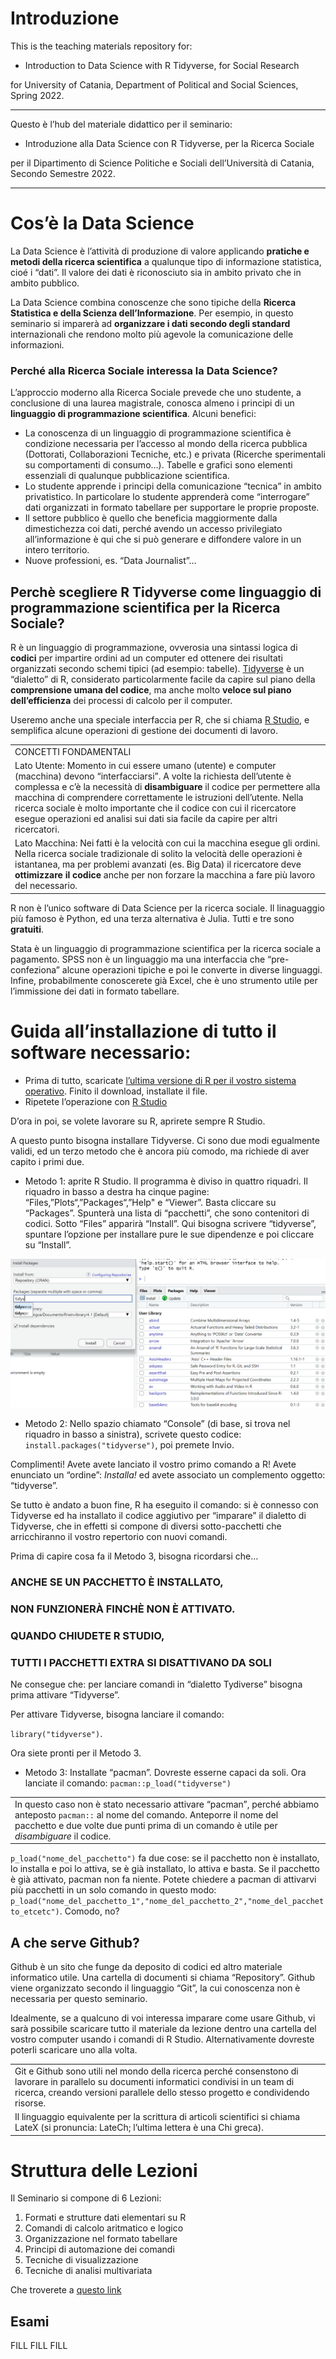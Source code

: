 Introduzione
================

This is the teaching materials repository for:

-   Introduction to Data Science with R Tidyverse, for Social Research

for University of Catania, Department of Political and Social Sciences,
Spring 2022.

------------------------------------------------------------------------

Questo è l’hub del materiale didattico per il seminario:

-   Introduzione alla Data Science con R Tidyverse, per la Ricerca
    Sociale

per il Dipartimento di Science Politiche e Sociali dell’Università di
Catania, Secondo Semestre 2022.

------------------------------------------------------------------------

# Cos’è la Data Science

La Data Science è l’attività di produzione di valore applicando
**pratiche e metodi della ricerca scientifica** a qualunque tipo di
informazione statistica, cioé i “dati”. Il valore dei dati è
riconosciuto sia in ambito privato che in ambito pubblico.

La Data Science combina conoscenze che sono tipiche della **Ricerca
Statistica e della Scienza dell’Informazione**. Per esempio, in questo
seminario si imparerà ad **organizzare i dati secondo degli standard**
internazionali che rendono molto più agevole la comunicazione delle
informazioni.

### Perché alla Ricerca Sociale interessa la Data Science?

L’approccio moderno alla Ricerca Sociale prevede che uno studente, a
conclusione di una laurea magistrale, conosca almeno i principi di un
**linguaggio di programmazione scientifica**. Alcuni benefici:

-   La conoscenza di un linguaggio di programmazione scientifica è
    condizione necessaria per l’accesso al mondo della ricerca pubblica
    (Dottorati, Collaborazioni Tecniche, etc.) e privata (Ricerche
    sperimentali su comportamenti di consumo…). Tabelle e grafici sono
    elementi essenziali di qualunque pubblicazione scientifica.
-   Lo studente apprende i principi della comunicazione “tecnica” in
    ambito privatistico. In particolare lo studente apprenderà come
    “interrogare” dati organizzati in formato tabellare per supportare
    le proprie proposte.
-   Il settore pubblico è quello che beneficia maggiormente dalla
    dimestichezza coi dati, perché avendo un accesso privilegiato
    all’informazione è qui che si può generare e diffondere valore in un
    intero territorio.
-   Nuove professioni, es. “Data Journalist”…

## Perchè scegliere R Tidyverse come linguaggio di programmazione scientifica per la Ricerca Sociale?

R è un linguaggio di programmazione, ovverosia una sintassi logica di
**codici** per impartire ordini ad un computer ed ottenere dei risultati
organizzati secondo schemi tipici (ad esempio: tabelle).
[Tidyverse](https://www.tidyverse.org/) è un “dialetto” di R,
considerato particolarmente facile da capire sul piano della
**comprensione umana del codice**, ma anche molto **veloce sul piano
dell’efficienza** dei processi di calcolo per il computer.

Useremo anche una speciale interfaccia per R, che si chiama [R
Studio](https://www.rstudio.com/), e semplifica alcune operazioni di
gestione dei documenti di lavoro.

|                                                                                                                                                                                                                                                                                                                                                                                                                                                     |
|-----------------------------------------------------------------------------------------------------------------------------------------------------------------------------------------------------------------------------------------------------------------------------------------------------------------------------------------------------------------------------------------------------------------------------------------------------|
| CONCETTI FONDAMENTALI                                                                                                                                                                                                                                                                                                                                                                                                                               |
| Lato Utente: Momento in cui essere umano (utente) e computer (macchina) devono “interfacciarsi”. A volte la richiesta dell’utente è complessa e c’è la necessità di **disambiguare** il codice per permettere alla macchina di comprendere correttamente le istruzioni dell’utente. Nella ricerca sociale è molto importante che il codice con cui il ricercatore esegue operazioni ed analisi sui dati sia facile da capire per altri ricercatori. |
| Lato Macchina: Nei fatti è la velocità con cui la macchina esegue gli ordini. Nella ricerca sociale tradizionale di solito la velocità delle operazioni è istantanea, ma per problemi avanzati (es. Big Data) il ricercatore deve **ottimizzare il codice** anche per non forzare la macchina a fare più lavoro del necessario.                                                                                                                     |

R non è l’unico software di Data Science per la ricerca sociale. Il
linaguaggio più famoso è Python, ed una terza alternativa è Julia. Tutti
e tre sono **gratuiti**.

Stata è un linguaggio di programmazione scientifica per la ricerca
sociale a pagamento. SPSS non è un linguaggio ma una interfaccia che
“pre-confeziona” alcune operazioni tipiche e poi le converte in diverse
linguaggi. Infine, probabilmente conoscerete già Excel, che è uno
strumento utile per l’immissione dei dati in formato tabellare.

# Guida all’installazione di tutto il software necessario:

-   Prima di tutto, scaricate [l’ultima versione di R per il vostro
    sistema operativo](https://cran.stat.unipd.it/). Finito il download,
    installate il file.
-   Ripetete l’operazione con [R
    Studio](https://www.rstudio.com/products/rstudio/download/)

D’ora in poi, se volete lavorare su R, aprirete sempre R Studio.

A questo punto bisogna installare Tidyverse. Ci sono due modi egualmente
validi, ed un terzo metodo che è ancora più comodo, ma richiede di aver
capito i primi due.

-   Metodo 1: aprite R Studio. Il programma è diviso in quattro
    riquadri. Il riquadro in basso a destra ha cinque pagine:
    “Files,”Plots“,”Packages“,”Help" e “Viewer”. Basta cliccare su
    “Packages”. Spunterà una lista di “pacchetti”, che sono contenitori
    di codici. Sotto “Files” apparirà “Install”. Qui bisogna scrivere
    “tidyverse”, spuntare l’opzione per installare pure le sue
    dipendenze e poi cliccare su “Install”.

![Packages](Packages.PNG)

-   Metodo 2: Nello spazio chiamato “Console” (di base, si trova nel
    riquadro in basso a sinistra), scrivete questo codice:
    `install.packages("tidyverse")`, poi premete Invio.

Complimenti! Avete avete lanciato il vostro primo comando a R! Avete
enunciato un “ordine”: *Installa!* ed avete associato un complemento
oggetto: “tidyverse”.

Se tutto è andato a buon fine, R ha eseguito il comando: si è connesso
con Tidyverse ed ha installato il codice aggiutivo per “imparare” il
dialetto di Tidyverse, che in effetti si compone di diversi
sotto-pacchetti che arricchiranno il vostro repertorio con nuovi
comandi.

Prima di capire cosa fa il Metodo 3, bisogna ricordarsi che…

### ANCHE SE UN PACCHETTO È INSTALLATO,

### NON FUNZIONERÀ FINCHÈ NON È ATTIVATO.

### QUANDO CHIUDETE R STUDIO,

### TUTTI I PACCHETTI EXTRA SI DISATTIVANO DA SOLI

Ne consegue che: per lanciare comandi in “dialetto Tydiverse” bisogna
prima attivare “Tidyverse”.

Per attivare Tidyverse, bisogna lanciare il comando:

`library("tidyverse")`.

Ora siete pronti per il Metodo 3.

-   Metodo 3: Installate “pacman”. Dovreste esserne capaci da soli. Ora
    lanciate il comando: `pacman::p_load("tidyverse")`

|                                                                                                                                                                                                                                   |
|-----------------------------------------------------------------------------------------------------------------------------------------------------------------------------------------------------------------------------------|
| In questo caso non è stato necessario attivare “pacman”, perché abbiamo anteposto `pacman::` al nome del comando. Anteporre il nome del pacchetto e due volte due punti prima di un comando è utile per *disambiguare* il codice. |

`p_load("nome_del_pacchetto")` fa due cose: se il pacchetto non è
installato, lo installa e poi lo attiva, se è già installato, lo attiva
e basta. Se il pacchetto è già attivato, pacman non fa niente. Potete
chiedere a pacman di attivarvi più pacchetti in un solo comando in
questo modo:
`p_load("nome_del_pacchetto_1","nome_del_pacchetto_2","nome_del_pacchetto_etcetc")`.
Comodo, no?

## A che serve Github?

Github è un sito che funge da deposito di codici ed altro materiale
informatico utile. Una cartella di documenti si chiama “Repository”.
Github viene organizzato secondo il linguaggio “Git”, la cui conoscenza
non è necessaria per questo seminario.

Idealmente, se a qualcuno di voi interessa imparare come usare Github,
vi sarà possibile scaricare tutto il materiale da lezione dentro una
cartella del vostro computer usando i comandi di R Studio.
Alternativamente dovreste poterli scaricare uno alla volta.

|                                                                                                                                                                                                                                |
|--------------------------------------------------------------------------------------------------------------------------------------------------------------------------------------------------------------------------------|
| Git e Github sono utili nel mondo della ricerca perché consenstono di lavorare in parallelo su documenti informatici condivisi in un team di ricerca, creando versioni parallele dello stesso progetto e condividendo risorse. |
| Il linguaggio equivalente per la scrittura di articoli scientifici si chiama LateX (si pronuncia: LateCh; l’ultima lettera è una Chi greca).                                                                                   |

# Struttura delle Lezioni

Il Seminario si compone di 6 Lezioni:

1.  Formati e strutture dati elementari su R
2.  Comandi di calcolo aritmatico e logico
3.  Organizzazione nel formato tabellare
4.  Principi di automazione dei comandi
5.  Tecniche di visualizzazione
6.  Tecniche di analisi multivariata

Che troverete a [questo link](ciao)

## Esami

FILL FILL FILL
